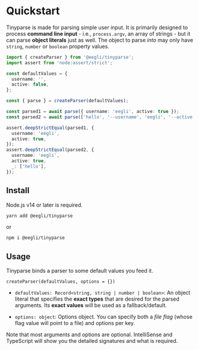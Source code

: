 # Quickstart

Tinyparse is made for parsing simple user input. It is primarily designed to process **command line input** - i.e., `process.argv`, an array of strings - but it can parse **object literals** just as well. The object to parse _into_ may only have `string`, `number` or `boolean` property values.

```ts
import { createParser } from '@eegli/tinyparse';
import assert from 'node:assert/strict';

const defaultValues = {
  username: '',
  active: false,
};

const { parse } = createParser(defaultValues);

const parsed1 = await parse({ username: 'eegli', active: true });
const parsed2 = await parse(['hello', '--username', 'eegli', '--active']);

assert.deepStrictEqual(parsed1, {
  username: 'eegli',
  active: true,
});
assert.deepStrictEqual(parsed2, {
  username: 'eegli',
  active: true,
  _: ['hello'],
});
```

## Install

Node.js v14 or later is required.

```bash
yarn add @eegli/tinyparse
```

or

```bash
npm i @eegli/tinyparse
```

## Usage

Tinyparse binds a parser to some default values you feed it.

`createParser(defaultValues, options = {})`

- `defaultValues: Record<string, string | number | boolean>`: An object literal that specifies the **exact types** that are desired for the parsed arguments. Its **exact values** will be used as a fallback/default.

- `options: object`: Options object. You can specify both a _file flag_ (whose flag value will point to a file) and options per key.

Note that most arguments and options are optional. IntelliSense and
TypeScript will show you the detailed signatures and what is required.
